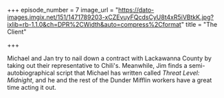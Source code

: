+++
episode_number = 7
image_url = "https://dato-images.imgix.net/151/1471789203-xCZEvuyFQcdsCyU8t4xR5iVBtkK.jpg?ixlib=rb-1.1.0&ch=DPR%2CWidth&auto=compress%2Cformat"
title = "The Client"

+++

Michael and Jan try to nail down a contract with Lackawanna County by taking out their representative to Chili's. Meanwhile, Jim finds a semi-autobiographical script that Michael has written called <em>Threat Level: Midnight</em>, and he and the rest of the Dunder Mifflin workers have a great time acting it out.